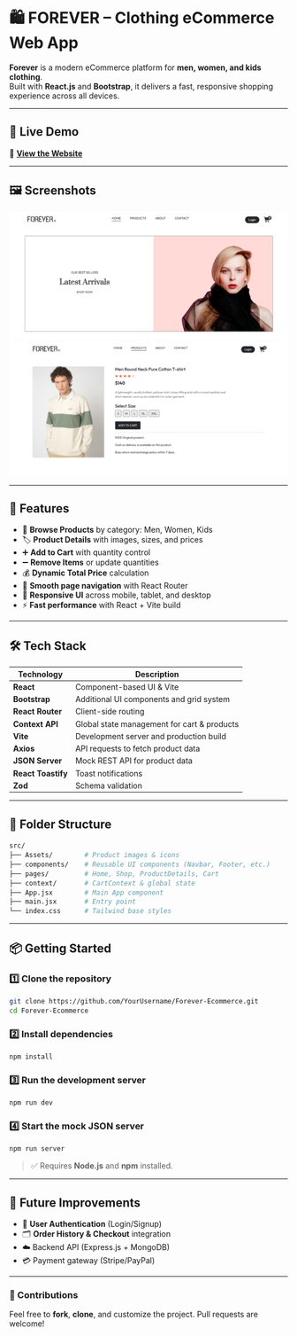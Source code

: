 # 🛍️ **FOREVER – Clothing eCommerce Web App**

**Forever** is a modern eCommerce platform for **men, women, and kids clothing**.  
Built with **React.js** and **Bootstrap**, it delivers a fast, responsive shopping experience across all devices.

---

## 🚀 Live Demo

🔗 **[View the Website](https://your-live-demo-link.com)**

---

## 🖼️ Screenshots

![Home](/Screenshots/home.png)
![Product](/Screenshots/product.png)

---

## 🎯 Features

- 🛒 **Browse Products** by category: Men, Women, Kids
- 🏷️ **Product Details** with images, sizes, and prices
- ➕ **Add to Cart** with quantity control
- ➖ **Remove Items** or update quantities
- 💰 **Dynamic Total Price** calculation
- 🔄 **Smooth page navigation** with React Router
- 📱 **Responsive UI** across mobile, tablet, and desktop
- ⚡ **Fast performance** with React + Vite build

---

## 🛠️ Tech Stack

| Technology         | Description                                 |
| ------------------ | ------------------------------------------- |
| **React**          | Component-based UI & Vite                   |
| **Bootstrap**      | Additional UI components and grid system    |
| **React Router**   | Client-side routing                         |
| **Context API**    | Global state management for cart & products |
| **Vite**           | Development server and production build     |
| **Axios**          | API requests to fetch product data          |
| **JSON Server**    | Mock REST API for product data              |
| **React Toastify** | Toast notifications                         |
| **Zod**            | Schema validation                           |

---

## 📁 Folder Structure

```bash
src/
├── Assets/        # Product images & icons
├── components/    # Reusable UI components (Navbar, Footer, etc.)
├── pages/         # Home, Shop, ProductDetails, Cart
├── context/       # CartContext & global state
├── App.jsx        # Main App component
├── main.jsx       # Entry point
└── index.css      # Tailwind base styles
```

---

## 📦 Getting Started

### 1️⃣ Clone the repository

```bash
git clone https://github.com/YourUsername/Forever-Ecommerce.git
cd Forever-Ecommerce
```

### 2️⃣ Install dependencies

```bash
npm install
```

### 3️⃣ Run the development server

```bash
npm run dev
```

### 4️⃣ Start the mock JSON server

```bash
npm run server
```

> ✅ Requires **Node.js** and **npm** installed.

---

## 📌 Future Improvements

- 🔐 **User Authentication** (Login/Signup)
- 🗂️ **Order History & Checkout** integration
- ☁️ Backend API (Express.js + MongoDB)
- 💳 Payment gateway (Stripe/PayPal)

---

### 💬 Contributions

Feel free to **fork**, **clone**, and customize the project. Pull requests are welcome!
